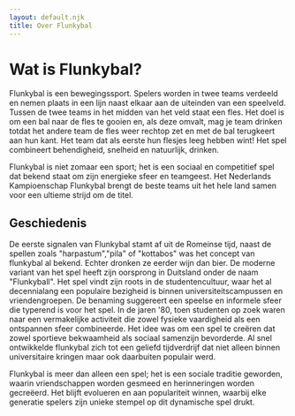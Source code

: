 ```yaml
---
layout: default.njk
title: Over Flunkybal
---
```


# Wat is Flunkybal?

Flunkybal is een bewegingssport. Spelers worden in twee teams verdeeld en nemen plaats in een lijn naast elkaar aan de uiteinden van een speelveld. Tussen de twee teams in het midden van het veld staat een fles. Het doel is om een bal naar de fles te gooien en, als deze omvalt, mag je team drinken totdat het andere team de fles weer rechtop zet en met de bal terugkeert aan hun kant. Het team dat als eerste hun flesjes leeg hebben wint! Het spel combineert behendigheid, snelheid en natuurlijk, drinken.

Flunkybal is niet zomaar een sport; het is een sociaal en competitief spel dat bekend staat om zijn energieke sfeer en teamgeest. Het Nederlands Kampioenschap Flunkybal brengt de beste teams uit het hele land samen voor een ultieme strijd om de titel.

## Geschiedenis

De eerste signalen van Flunkybal stamt af uit de Romeinse tijd, naast de spellen zoals "harpastum","pila" of "kottabos" was het concept van flunkybal al bekend. Echter dronken ze eerder wijn dan bier. De moderne variant van het spel heeft zijn oorsprong in Duitsland onder de naam "Flunkyball". Het spel vindt zijn roots in de studentencultuur, waar het al decennialang een populaire bezigheid is binnen universiteitscampussen en vriendengroepen. De benaming suggereert een speelse en informele sfeer die typerend is voor het spel. In de jaren '80, toen studenten op zoek waren naar een vermakelijke activiteit die zowel fysieke vaardigheid als een ontspannen sfeer combineerde. Het idee was om een spel te creëren dat zowel sportieve bekwaamheid als sociaal samenzijn bevorderde. Al snel ontwikkelde flunkybal zich tot een geliefd tijdverdrijf dat niet alleen binnen universitaire kringen maar ook daarbuiten populair werd.

Flunkybal is meer dan alleen een spel; het is een sociale traditie geworden, waarin vriendschappen worden gesmeed en herinneringen worden gecreëerd. Het blijft evolueren en aan populariteit winnen, waarbij elke generatie spelers zijn unieke stempel op dit dynamische spel drukt.